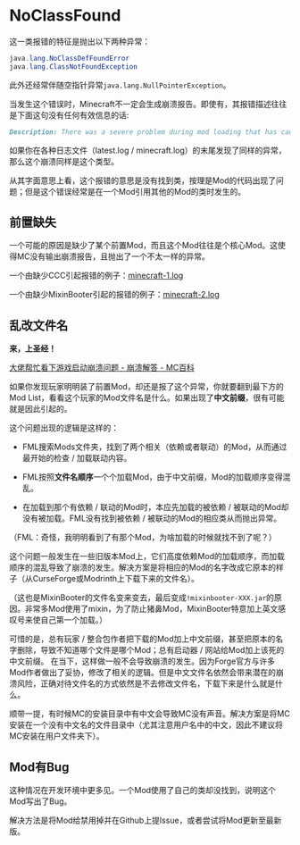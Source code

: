 # NoClassFound

这一类报错的特征是抛出以下两种异常： 

```java
java.lang.NoClassDefFoundError
java.lang.ClassNotFoundException
```

此外还经常伴随空指针异常`java.lang.NullPointerException`。

当发生这个错误时，Minecraft不一定会生成崩溃报告。即使有，其报错描述往往是下面这句没有任何有效信息的话:

```markdown
Description: There was a severe problem during mod loading that has caused the game to fail
```

如果你在各种日志文件（latest.log / minecraft.log）的末尾发现了同样的异常，那么这个崩溃同样是这个类型。

从其字面意思上看，这个报错的意思是没有找到类，按理是Mod的代码出现了问题；但是这个错误经常是在一个Mod引用其他的Mod的类时发生的。

## 前置缺失

一个可能的原因是缺少了某个前置Mod，而且这个Mod往往是个核心Mod。这使得MC没有输出崩溃报告，且抛出了一个不太一样的异常。

一个由缺少CCC引起报错的例子：[minecraft-1.log](https://cloud.fdc.jingyijun.xyz/CrashReports/minecraft-1.log)

一个由缺少MixinBooter引起的报错的例子：[minecraft-2.log](https://cloud.fdc.jingyijun.xyz/CrashReports/minecraft-2.log)

## 乱改文件名

**来，上圣经！**

[大佬帮忙看下游戏启动崩溃问题 - 崩溃解答 - MC百科](https://bbs.mcmod.cn/thread-4159-1-1.html)

如果你发现玩家明明装了前置Mod，却还是报了这个异常，你就要翻到最下方的Mod List，看看这个玩家的Mod文件名是什么。如果出现了**中文前缀**，很有可能就是因此引起的。

这个问题出现的逻辑是这样的：

- FML搜索Mods文件夹，找到了两个相关（依赖或者联动）的Mod，从而通过最开始的检查 / 加载联动内容。

- FML按照**文件名顺序**一个个加载Mod，由于中文前缀，Mod的加载顺序变得混乱。

- 在加载到那个有依赖 / 联动的Mod时，本应先加载的被依赖 / 被联动的Mod却没有被加载。FML没有找到被依赖 / 被联动的Mod的相应类从而抛出异常。

（FML：奇怪，我明明看到了有那个Mod，为啥加载的时候就找不到了呢？）

这个问题一般发生在一些旧版本Mod上，它们高度依赖Mod的加载顺序，而加载顺序的混乱导致了崩溃的发生。解决方案是将相应的Mod的名字改成它原本的样子（从CurseForge或Modrinth上下载下来的文件名）。

（这也是MixinBooter的文件名变来变去，最后变成`!mixinbooter-XXX.jar`的原因。非常多Mod使用了mixin，为了防止猪鼻Mod，MixinBooter特意加上英文感叹号来使自己第一个加载。）

可惜的是，总有玩家 / 整合包作者把下载的Mod加上中文前缀，甚至把原本的名字删除，导致不知道哪个文件是哪个Mod；总有启动器 / 网站给Mod加上该死的中文前缀。 在当下，这样做一般不会导致崩溃的发生。因为Forge官方与许多Mod作者做出了妥协，修改了相关的逻辑。但是中文文件名依然会带来潜在的崩溃风险，正确对待文件名的方式依然是不去修改文件名，下载下来是什么就是什么。

顺带一提，有时候MC的安装目录中有中文会导致MC没有声音。解决方案是将MC安装在一个没有中文名的文件目录中（尤其注意用户名中的中文，因此不建议将MC安装在用户文件夹下）。 

## Mod有Bug

这种情况在开发环境中更多见。一个Mod使用了自己的类却没找到，说明这个Mod写出了Bug。

解决方法是将Mod给禁用掉并在Github上提Issue，或者尝试将Mod更新至最新版。

